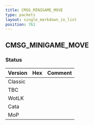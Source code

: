 ```yaml
---
title: CMSG_MINIGAME_MOVE
type: packets
layout: single_markdown_in_list
position: 761
---
```


## CMSG_MINIGAME_MOVE

### Status

Version | Hex | Comment
---------- | ---------- | ---------- 
Classic |  |  
TBC |  |  
WotLK |  |  
Cata |  |  
MoP |  |  